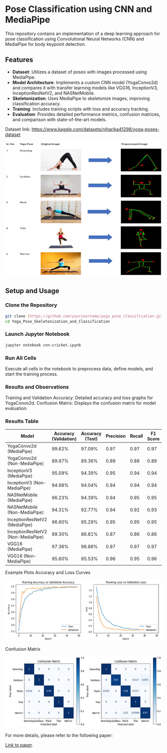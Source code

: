 # Pose Classification using CNN and MediaPipe

This repository contains an implementation of a deep learning approach for  pose classification using Convolutional Neural Networks (CNN) and MediaPipe for body keypoint detection.

## Features
- **Dataset**: Utilizes a dataset of  poses with images processed using MediaPipe.
- **Model Architecture**: Implements a custom CNN model (YogaConvo2d) and compares it with transfer learning models like VGG16, InceptionV3, InceptionResNetV2, and NASNetMobile.
- **Skeletonization**: Uses MediaPipe to skeletonize images, improving classification accuracy.
- **Training**: Includes training scripts with loss and accuracy tracking.
- **Evaluation**: Provides detailed performance metrics, confusion matrices, and comparison with state-of-the-art models.

Dataset link: https://www.kaggle.com/datasets/niharika41298/yoga-poses-dataset

<p align="center">
  <img src="Images/skel.png" alt="Accuracy and Loss Curves">
</p>

## Setup and Usage

### Clone the Repository
```bash
git clone [https://github.com/yourusername/yoga_pose_classification.git](https://github.com/shub-garg/Yoga-Pose-Skeletonization-and-Classification)
cd Yoga_Pose_Skeletonization_and_Classification
```

### Launch Jupyter Notebook
```bash
jupyter notebook cnn-cricket.ipynb
```

### Run All Cells
Execute all cells in the notebook to preprocess data, define models, and start the training process.

### Results and Observations
Training and Validation Accuracy: Detailed accuracy and loss graphs for YogaConvo2d.
Confusion Matrix: Displays the confusion matrix for model evaluation.

### Results Table
| Model                        | Accuracy (Validation) | Accuracy (Test) | Precision | Recall | F1 Score |
|------------------------------|-----------------------|-----------------|-----------|--------|----------|
| YogaConvo2d (MediaPipe)      | 99.62%                | 97.09%          | 0.97      | 0.97   | 0.97     |
| YogaConvo2d (Non-MediaPipe)  | 89.97%                | 89.36%          | 0.89      | 0.88   | 0.89     |
| InceptionV3 (MediaPipe)      | 95.09%                | 94.39%          | 0.95      | 0.94   | 0.94     |
| InceptionV3 (Non-MediaPipe)  | 94.98%                | 94.04%          | 0.94      | 0.94   | 0.94     |
| NASNetMobile (MediaPipe)     | 96.23%                | 94.39%          | 0.94      | 0.95   | 0.95     |
| NASNetMobile (Non-MediaPipe) | 94.31%                | 92.77%          | 0.94      | 0.92   | 0.93     |
| InceptionResNetV2 (MediaPipe)| 96.60%                | 95.29%          | 0.95      | 0.95   | 0.95     |
| InceptionResNetV2 (Non-MediaPipe) | 89.30%          | 86.81%          | 0.87      | 0.86   | 0.86     |
| VGG16 (MediaPipe)            | 97.36%                | 96.86%          | 0.97      | 0.97   | 0.97     |
| VGG16 (Non-MediaPipe)        | 95.60%                | 95.53%          | 0.96      | 0.95   | 0.96     |

Example Plots
Accuracy and Loss Curves
<p align="center">
  <img src="Images/plot.png" alt="Accuracy and Loss Curves">
</p>
Confusion Matrix
<p align="center">
  <img src="Images/confusion.png" alt="Confusion Matrix">
</p>
For more details, please refer to the following paper:


    

    
[Link to paper](https://link.springer.com/article/10.1007/s12652-022-03910-0).
